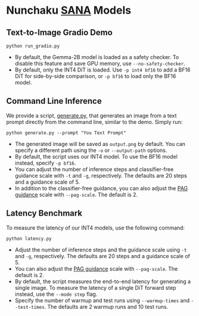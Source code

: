 # Nunchaku [SANA](https://nvlabs.github.io/Sana/) Models

## Text-to-Image Gradio Demo

```shell
python run_gradio.py
```

* By default, the Gemma-2B model is loaded as a safety checker. To disable this feature and save GPU memory, use `--no-safety-checker`.
* By default, only the INT4 DiT is loaded. Use `-p int4 bf16` to add a BF16 DiT for side-by-side comparison, or `-p bf16` to load only the BF16 model.

## Command Line Inference

We provide a script, [generate.py](generate.py), that generates an image from a text prompt directly from the command line, similar to the demo. Simply run:

```shell
python generate.py --prompt "You Text Prompt"
```

* The generated image will be saved as `output.png` by default. You can specify a different path using the `-o` or `--output-path` options.
* By default, the script uses our INT4 model. To use the BF16 model instead, specify `-p bf16`.
* You can adjust the number of inference steps and classifier-free guidance scale with `-t` and `-g`, respectively. The defaults are 20 steps and a guidance scale of 5.
* In addition to the classifier-free guidance, you can also adjust the [PAG guidance](https://arxiv.org/abs/2403.17377) scale with `--pag-scale`. The default is 2.

## Latency Benchmark

To measure the latency of our INT4 models, use the following command:

```shell
python latency.py
```

* Adjust the number of inference steps and the guidance scale using `-t` and `-g`, respectively. The defaults are 20 steps and a guidance scale of 5.
* You can also adjust the [PAG guidance](https://arxiv.org/abs/2403.17377) scale with `--pag-scale`. The default is 2.
* By default, the script measures the end-to-end latency for generating a single image. To measure the latency of a single DiT forward step instead, use the `--mode step` flag.
* Specify the number of warmup and test runs using `--warmup-times` and `--test-times`. The defaults are 2 warmup runs and 10 test runs.